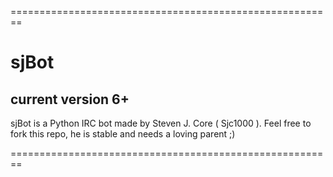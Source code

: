 ========================================================
# sjBot
## current version 6+

sjBot is a Python IRC bot made by Steven J. Core ( Sjc1000 ).
Feel free to fork this repo, he is stable and needs a loving parent ;)

========================================================
